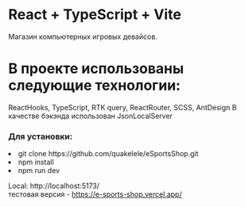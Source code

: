 # React + TypeScript + Vite

<p>Магазин компьютерных игровых девайсов.
</p>
<h1>В проекте использованы следующие технологии:</h1>
<p>ReactHooks, TypeScript, RTK query, ReactRouter, SCSS, AntDesign
В качестве бэкэнда использован JsonLocalServer</p>

<h3>Для установки:</h3>

<li>git clone https://github.com/quakelele/eSportsShop.git</li>  

<li>npm install</li>
<li>npm run dev</li>

Local: http://localhost:5173/
<br>
тестовая версия - https://e-sports-shop.vercel.app/
